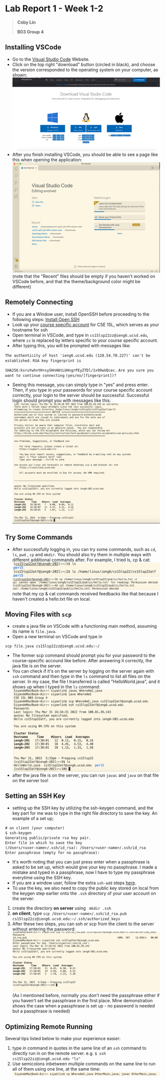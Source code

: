 # Lab Report 1 - Week 1-2

> **Coby Lin**
>
> **B03 Group 4**

## Installing VSCode
* Go to the [Visual Studio Code](https://code.visualstudio.com/) Website.
* Click on the top right "download" button (circled in black), and choose the version corresponded to the operating system on your computer, as shown: ![Image](VSCode_Website.png)
* After you finish installing VSCode, you should be able to see a page like this when opening the application: ![Image](VSCode_Install.png) (note that the "Recent" files should be empty if you haven't worked on VSCode before, and that the theme/background color might be different)

## Remotely Connecting
* If you are a Window user, install OpenSSH before proceeding to the following steps: [Install Open SSH](https://docs.microsoft.com/en-us/windows-server/administration/openssh/openssh_install_firstuse)
* Look up your [course specific account](https://sdacs.ucsd.edu/~icc/index.php) for CSE 15L, which serves as your hostname for ssh
* Open terminal in VSCode, and type in `cs15lsp22zz@ieng6.ucsd.edu`, where `zz` is replaced by letters specific to your course specific account.
* After typing this, you will be prompted with messages like: 

`The authenticity of host 'ieng6.ucsd.edu (128.54.70.227)' can't be established.`
`RSA key fingerprint is`

`SHA256:ksruYwhnYH+sySHnHAtLUHngrPEyZTDl/1x99wUQcec.`
`Are you sure you want to continue connecting`
`(yes/no/[fingerprint])?`

* Seeing this message, you can simply type in "yes" and press enter. Then, if you type in your passwords for your course specific account correctly, your login to the server should be successful. Successful login should prompt you with messages like this:
![Image](Successful_Login.png)

## Try Some Commands
* After successfully logging in, you can try some commands, such as `cd`, `ls`, `pwd` , `cp` and `mkdir`. You should also try them in multiple ways with different additional commands after. For example, I tried ls, cp & cat: ![Image](ls_command.png)![Image](cp&cat_commands.png) note that my cp & cat commands received feedbacks like that because I haven't created a hello.txt file on local.

## Moving Files with `scp`
* create a java file on VSCode with a functioning main method, assuming its name is `file.java`.
* Open a new terminal on VSCode and type in 
```
scp file.java cs15lsp22zz@ieng6.ucsd.edu:~/
```
* The former scp command should prompt you for your password to the course-specific accound like before. After answering it correctly, the java file is on the server.
* You can check if it's on the server by logging on the server again with `ssh` command and then type in the `ls` command to list all files on the server. In my case, the file I transferred is called "HelloWorld.java", and it shows up when I typed in the `ls` command:![Image](ls_after_scp.png)
* after the java file is on the server, you can run `javac` and `java` on that file on the server too!

## Setting an SSH Key
* setting up the SSH key by utilizing the ssh-keygen command, and the key part for me was to type in the right file directory to save the key. An example of a set up;
```
# on client (your computer)
$ ssh-keygen
Generating public/private rsa key pair.
Enter file in which to save the key
(/Users/<user-name>/.ssh/id_rsa): /Users/<user-name>/.ssh/id_rsa
Enter passphrase (empty for no passphrase):
```
* It's worth noting that you can just press enter when a passphrase is asked to be set up, which would give your key no passphrase. I made a mistake and typed in a passphrase, now I have to type my passphrase everytime using the SSH key. 
* If you are a window user, follow the extra `ssh-add` steps [here](https://docs.microsoft.com/en-us/windows-server/administration/openssh/openssh_keymanagement#user-key-generation).
* To use the key, we also need to copy the public key stored on local from the keygen step earlier onto the `.ssh` directory of your user account on the server:
1. create the directory **on server** using ` mkdir .ssh`
2. **on client**, type `scp /Users/<user-name>/.ssh/id_rsa.pub
cs15lsp22zz@ieng6.ucsd.edu:~/.ssh/authorized_keys`
3. After these two steps, you can ssh or scp from the client to the server without entering the password:![Image](SSH_key.png) (As I mentioned before, normally you don't need the passphrase either if you haven't set the passphrase in the first place. Mine demonstration shows the case when a passphrase is set up - no password is needed but a passphrase is needed)

## Optimizing Remote Running
Several tips listed below to make your experience easier:
1. type in command in quotes in the same line of an `ssh` command to directly run in on the remote server. e.g. `$ ssh cs15lsp22zz@ieng6.ucsd.edu "ls"`
2. Use semicolons inbetween multiple commands on the same line to run all of them using one line, at the same time: ![Image](semicolon.png)
